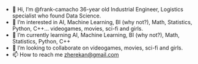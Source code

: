 - 👋 Hi, I’m @frank-camacho 36-year old Industrial Engineer, Logistics specialist who found Data Science.
- 👀 I’m interested in AI, Machine Learning, BI (why not?), Math, Statistics, Python, C++... videogames, movies, sci-fi and girls.
- 🌱 I’m currently learning AI, Machine Learning, BI (why not?), Math, Statistics, Python, C++
- 💞️ I’m looking to collaborate on videogames, movies, sci-fi and girls.
- 📫 How to reach me zherekan@gmail.com

<!---
frank-camacho/frank-camacho is a ✨ special ✨ repository because its `README.md` (this file) appears on your GitHub profile.
You can click the Preview link to take a look at your changes.
--->

